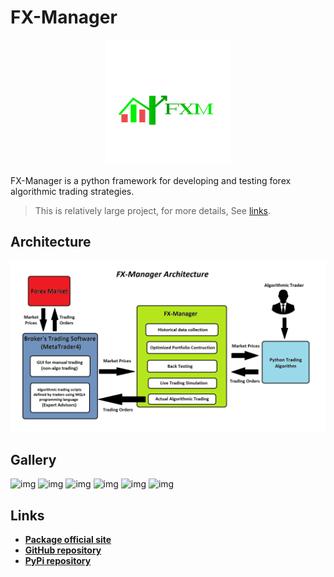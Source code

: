 # FX-Manager

<p align="center">
  <img src="https://github.com/AbdullahBahi/fx-manager/blob/main/docs/assets/mini_logo.png?raw=true"/>
</p>

FX-Manager is a python framework for developing and testing forex algorithmic trading strategies.

> This is relatively large project, for more details, See [links](#links).

## Architecture
![FX-Manager Block Diagram](https://github.com/AbdullahBahi/fx-manager/blob/main/tutorials/assets/getting_started/1.png?raw=true)

## Gallery
![img](https://github.com/AbdullahBahi/My-Portfolio/blob/master/1-%FXM/3.png?raw=true)
![img](https://github.com/AbdullahBahi/My-Portfolio/blob/master/1-%FXM/5.png?raw=true)
![img](https://github.com/AbdullahBahi/My-Portfolio/blob/master/1-%FXM/4.png?raw=true)
![img](https://github.com/AbdullahBahi/My-Portfolio/blob/master/1-%FXM/2.png?raw=true)
![img](https://github.com/AbdullahBahi/My-Portfolio/blob/master/1-%FXM/6.png?raw=true)
![img](https://github.com/AbdullahBahi/My-Portfolio/blob/master/1-%FXM/7.png?raw=true)

## Links
- [**Package official site**](https://fx-manager.readthedocs.io/en/latest/index.html)
- [**GitHub repository**](https://github.com/AbdullahBahi/FX-Manager)
- [**PyPi repository**](https://pypi.org/project/FX-Manager/)